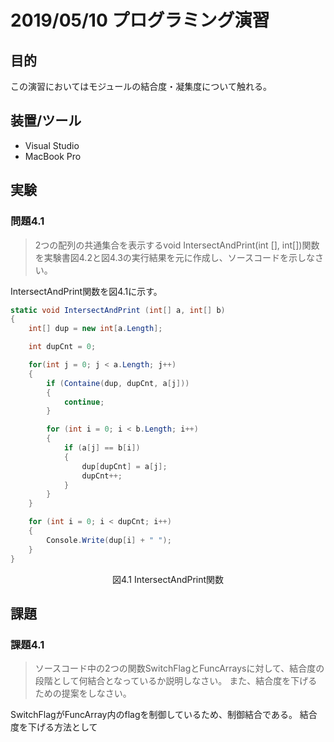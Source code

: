# 2019/05/10 プログラミング演習
<style>
    .center{
        text-align:center;
    }
</style>

## 目的
この演習においてはモジュールの結合度・凝集度について触れる。

## 装置/ツール
* Visual Studio
* MacBook Pro

## 実験
### 問題4.1
> 2つの配列の共通集合を表示するvoid IntersectAndPrint(int [], int[])関数を実験書図4.2と図4.3の実行結果を元に作成し、ソースコードを示しなさい。

IntersectAndPrint関数を図4.1に示す。
```cs
static void IntersectAndPrint (int[] a, int[] b)
{
    int[] dup = new int[a.Length];

    int dupCnt = 0;

    for(int j = 0; j < a.Length; j++)
    {
        if (Containe(dup, dupCnt, a[j]))
        {
            continue;
        }

        for (int i = 0; i < b.Length; i++)
        {
            if (a[j] == b[i])
            {
                dup[dupCnt] = a[j];
                dupCnt++;
            }
        }
    }

    for (int i = 0; i < dupCnt; i++)
    {
        Console.Write(dup[i] + " ");
    }
}
```
<div class="center">図4.1 IntersectAndPrint関数</div>

## 課題
### 課題4.1
> ソースコード中の2つの関数SwitchFlagとFuncArraysに対して、結合度の段階として何結合となっているか説明しなさい。
> また、結合度を下げるための提案をしなさい。

SwitchFlagがFuncArray内のflagを制御しているため、制御結合である。
結合度を下げる方法として